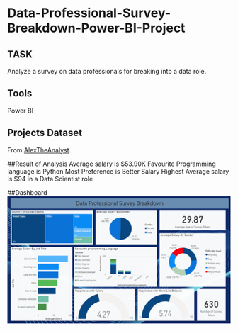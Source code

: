 # Data-Professional-Survey-Breakdown-Power-BI-Project

## TASK
Analyze a survey on data professionals for breaking into a data role.

## Tools
Power BI


## Projects Dataset
From [AlexTheAnalyst](https://github.com/AlexTheAnalyst).

##Result of Analysis
Average salary is $53.90K
Favourite Programming language is Python
Most Preference is Better Salary
Highest Average salary is $94 in a Data Scientist role

##Dashboard
![Image](https://github.com/saracherif123/Data-Professional-Survey-Breakdown-Power-BI-Project/blob/main/Data%20Professional%20Survey%20Breakdown%20Final%20Dashboard.png)
